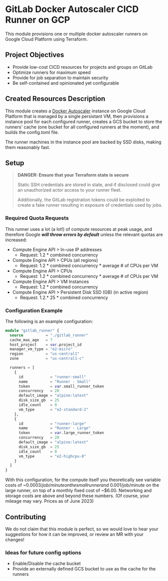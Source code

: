 # GitLab Docker Autoscaler CICD Runner on GCP

This module provisions one or multiple docker autoscaler runners on Google Cloud Platform using Terraform.

## Project Objectives

- Provide low-cost CICD resources for projects and groups on GitLab
- Optimize runners for maximum speed
- Provide for job separation to maintain security
- Be self-contained and opinionated yet configurable

## Created Resources Description

This module creates a [Docker Autoscaler](https://docs.gitlab.com/runner/executors/docker_autoscaler.html) instance on Google Cloud Platform that is managed by a single persistant VM, then provisions a instance pool for each configured runner, creates a GCS bucket to store the runners' cache (one bucket for all configured runners at the moment), and builds the config.toml file.

The runner machines in the instance pool are backed by SSD disks, making them reasonably fast.

## Setup

> **DANGER: Ensure that your Terraform state is secure**
> 
> Static SSH credentials are stored in state, and if disclosed could give an unauthorized actor access to your runner fleet.
> 
> Additionally, the GitLab registration tokens could be exploited to create a fake runner resulting in exposure of credentials used by jobs.

### Required Quota Requests

This runner uses a lot (a lot!) of compute resources at peak usage, and therefore Google ***will throw errors by default*** unless the relevant quotas are increased:

- Compute Engine API > In-use IP addresses
  - Request: 1.2 * combined concurrency
- Compute Engine API > CPUs (all regions)
  - Request: 1.2 * combined concurrency * average # of CPUs per VM
- Compute Engine API > CPUs
  - Request: 1.2 * combined concurrency * average # of CPUs per VM
- Compute Engine API > VM Instances
  - Request: 1.2 * combined concurrency
- Compute Engine API > Persistent Disk SSD (GB) (in active region)
  - Request: 1.2.* 25 * combined concurrency

### Configuration Example

The following is an example configuration:

```tf
module "gitlab_runner" {
  source          = "./gitlab_runner"
  cache_max_age   = 7
  host_project    = var.project_id
  manager_vm_type = "e2-micro"
  region          = "us-central1"
  zone            = "us-central1-c"

  runners = [
    {
      id            = "runner-small"
      name          = "Runner - Small"
      token         = var.small_runner_token
      concurrency   = 20
      default_image = "alpine:latest"
      disk_size_gb  = 25
      idle_count    = 0
      vm_type       = "e2-standard-2"
    },
    {
      id            = "runner-large"
      name          = "Runner - Large"
      token         = var.large_runner_token
      concurrency   = 20
      default_image = "alpine:latest"
      disk_size_gb  = 25
      idle_count    = 0
      vm_type       = "e2-highcpu-8"
    }
  ]
}
```

With this configuration, for the compute itself you theoretically see variable costs of ~$0.0003/job/minute on the small runner and ~$0.001/job/minute on the large runner, on top of a monthly fixed cost of ~$6.00. Networking and storage costs are above and beyond these numbers. (Of course, your mileage may vary. Prices as of June 2023)

## Contributing

We do not claim that this module is perfect, so we would love to hear your suggestions for how it can be improved, or review an MR with your changes!

### Ideas for future config options

- Enable/Disable the cache bucket
- Provide an externally defined GCS bucket to use as the cache for the runners
